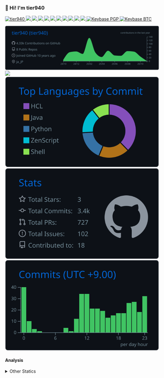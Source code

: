 ### 👋 Hi! I'm tier940

<p align="left"> 
  <a href="https://github.com/tier940/tier940/">
    <img src="https://komarev.com/ghpvc/?username=tier940" alt="tier940" />
  </a>
  <a href="http://twitter.com/tier940">
    <img height="20" src="https://img.shields.io/twitter/follow/tier940?label=Twitter&logo=twitter&style=flat" />
  </a>
  <a href="https://github.com/tier940">
    <img height="20" src="https://img.shields.io/github/followers/tier940?label=follow&logo=github&style=flat" />
  </a>
  <a href="https://www.reddit.com/user/tier940">
    <img height="20" src="https://img.shields.io/reddit/user-karma/combined/tier940?label=Reddit&logo=reddit&style=flat" />
  </a>
  <a href="https://stackoverflow.com/users/17317833/tier940">
    <img height="20" src="https://img.shields.io/stackexchange/stackoverflow/r/17317833?label=StackOverflow&logo=stack-overflow&style=flat" />
  </a>
  <a href="https://zenn.dev/tier940">
    <img height="20" src="https://zenn.badge.nikaera.com/s/tier940/likes" />
  </a>
  <a href="https://zenn.dev/tier940">
    <img height="20" src="https://zenn.badge.nikaera.com/s/tier940/followers" />
  </a>
  <a href="https://zenn.dev/tier940">
    <img height="20" src="https://zenn.badge.nikaera.com/s/tier940/articles" />
  </a>
  <a href="http://qiita.com/tier940">
    <img height="20" src="https://qiita-badge.apiapi.app/s/tier940/posts.svg" />
  </a>
  <a href="http://qiita.com/tier940">
    <img height="20" src="https://qiita-badge.apiapi.app/s/tier940/contributions.svg" />
  </a>
  <a href="https://github.com/tier940/tier940/">
    <img height="20" src="https://github.com/tier940/tier940/actions/workflows/main.yml/badge.svg" />
  </a>
  <a href="https://keybase.io/tier940">
    <img alt="Keybase PGP" src="https://img.shields.io/keybase/pgp/tier940">
  </a>
  <a href="https://keybase.io/tier940">
    <img alt="Keybase BTC" src="https://img.shields.io/keybase/btc/tier940">
  </a>
</p>

[![](https://raw.githubusercontent.com/tier940/tier940/main/profile-summary-card-output/github_dark/0-profile-details.svg)](https://github.com/vn7n24fzkq/github-profile-summary-cards)
[![](https://raw.githubusercontent.com/tier940/tier940/main/profile-summary-card-output/github_dark/1-repos-per-language.svg)](https://github.com/vn7n24fzkq/github-profile-summary-cards) [![](https://raw.githubusercontent.com/tier940/tier940/main/profile-summary-card-output/github_dark/2-most-commit-language.svg)](https://github.com/vn7n24fzkq/github-profile-summary-cards)
[![](https://raw.githubusercontent.com/tier940/tier940/main/profile-summary-card-output/github_dark/3-stats.svg)](https://github.com/vn7n24fzkq/github-profile-summary-cards) [![](https://raw.githubusercontent.com/tier940/tier940/main/profile-summary-card-output/github_dark/4-productive-time.svg)](https://github.com/vn7n24fzkq/github-profile-summary-cards)


#### Analysis
<!-- <img height="150" src="https://github.com/tier940/tier940/blob/master/images/stat.svg" alt="Alternative Text"/> -->

<details>
  <summary>Other Statics</summary>
  <!--START_SECTION:waka-->
![Code Time](http://img.shields.io/badge/Code%20Time-4%2C873%20hrs%208%20mins-blue)

**🐱 My GitHub Data** 

> 📦 42.5 kB Used in GitHub's Storage 
 > 
> 💼 Opted to Hire
 > 
> 📜 12 Public Repositories 
 > 
> 🔑 6 Private Repositories 
 > 
**I'm an Early 🐤** 

```text
🌞 Morning                3341 commits        ████░░░░░░░░░░░░░░░░░░░░░   16.88 % 
🌆 Daytime                7098 commits        █████████░░░░░░░░░░░░░░░░   35.86 % 
🌃 Evening                7305 commits        █████████░░░░░░░░░░░░░░░░   36.91 % 
🌙 Night                  2047 commits        ███░░░░░░░░░░░░░░░░░░░░░░   10.34 % 
```
📅 **I'm Most Productive on Sunday** 

```text
Monday                   2075 commits        ███░░░░░░░░░░░░░░░░░░░░░░   10.48 % 
Tuesday                  3140 commits        ████░░░░░░░░░░░░░░░░░░░░░   15.87 % 
Wednesday                2541 commits        ███░░░░░░░░░░░░░░░░░░░░░░   12.84 % 
Thursday                 1903 commits        ██░░░░░░░░░░░░░░░░░░░░░░░   09.62 % 
Friday                   2816 commits        ████░░░░░░░░░░░░░░░░░░░░░   14.23 % 
Saturday                 3631 commits        █████░░░░░░░░░░░░░░░░░░░░   18.35 % 
Sunday                   3685 commits        █████░░░░░░░░░░░░░░░░░░░░   18.62 % 
```


📊 **This Week I Spent My Time On** 

```text
🕑︎ Time Zone: Asia/Tokyo

💬 Programming Languages: 
Other                    33 hrs 56 mins      ███████████████████████░░   92.28 % 
YAML                     1 hr 19 mins        █░░░░░░░░░░░░░░░░░░░░░░░░   03.62 % 
Docker                   32 mins             ░░░░░░░░░░░░░░░░░░░░░░░░░   01.49 % 
Java                     24 mins             ░░░░░░░░░░░░░░░░░░░░░░░░░   01.11 % 
Markdown                 15 mins             ░░░░░░░░░░░░░░░░░░░░░░░░░   00.69 % 

🔥 Editors: 
Edge                     29 hrs 59 mins      ████████████████████░░░░░   81.53 % 
Chrome                   4 hrs 56 mins       ███░░░░░░░░░░░░░░░░░░░░░░   13.43 % 
VS Code                  1 hr 38 mins        █░░░░░░░░░░░░░░░░░░░░░░░░   04.45 % 
Firefox                  7 mins              ░░░░░░░░░░░░░░░░░░░░░░░░░   00.33 % 
IntelliJ IDEA            5 mins              ░░░░░░░░░░░░░░░░░░░░░░░░░   00.26 % 

💻 Operating System: 
Windows                  32 hrs 46 mins      ██████████████████████░░░   89.11 % 
Unknown OS               1 hr 59 mins        █░░░░░░░░░░░░░░░░░░░░░░░░   05.43 % 
Linux                    1 hr 43 mins        █░░░░░░░░░░░░░░░░░░░░░░░░   04.70 % 
Mac                      16 mins             ░░░░░░░░░░░░░░░░░░░░░░░░░   00.76 % 
```

**I Mostly Code in Java** 

```text
Java                     17 repos            █████████████░░░░░░░░░░░░   53.12 % 
ZenScript                3 repos             ██░░░░░░░░░░░░░░░░░░░░░░░   09.38 % 
Shell                    2 repos             ██░░░░░░░░░░░░░░░░░░░░░░░   06.25 % 
Python                   2 repos             ██░░░░░░░░░░░░░░░░░░░░░░░   06.25 % 
HTML                     1 repo              █░░░░░░░░░░░░░░░░░░░░░░░░   03.12 % 
```



**Timeline**

![Lines of Code chart](https://raw.githubusercontent.com/tier940/tier940/main/assets/bar_graph.png)


 Last Updated on 04/12/2024 01:03:56 UTC
<!--END_SECTION:waka-->
</details>
